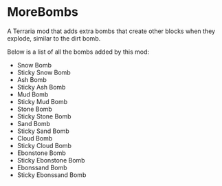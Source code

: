 # MoreBombs
A Terraria mod that adds extra bombs that create other blocks when they explode, similar to the dirt bomb.

Below is a list of all the bombs added by this mod:

- Snow Bomb
- Sticky Snow Bomb
- Ash Bomb
- Sticky Ash Bomb
- Mud Bomb
- Sticky Mud Bomb
- Stone Bomb
- Sticky Stone Bomb
- Sand Bomb
- Sticky Sand Bomb
- Cloud Bomb
- Sticky Cloud Bomb
- Ebonstone Bomb
- Sticky Ebonstone Bomb
- Ebonssand Bomb
- Sticky Ebonssand Bomb